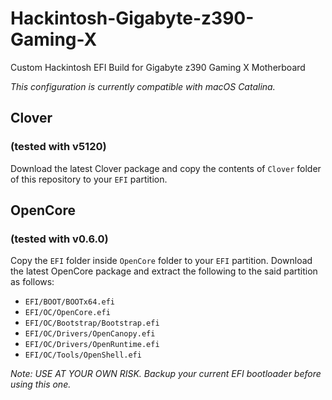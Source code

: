 # Hackintosh-Gigabyte-z390-Gaming-X
Custom Hackintosh EFI Build for Gigabyte z390 Gaming X Motherboard

*This configuration is currently compatible with macOS Catalina.*

## Clover
### (tested with v5120)

Download the latest Clover package and copy the contents of  `Clover` folder of this repository to your `EFI` partition.

## OpenCore
### (tested with v0.6.0)

Copy the `EFI` folder inside `OpenCore` folder to your `EFI` partition. Download the latest OpenCore package and extract the following to the said partition as follows:

- `EFI/BOOT/BOOTx64.efi`
- `EFI/OC/OpenCore.efi`
- `EFI/OC/Bootstrap/Bootstrap.efi`
- `EFI/OC/Drivers/OpenCanopy.efi`
- `EFI/OC/Drivers/OpenRuntime.efi`
- `EFI/OC/Tools/OpenShell.efi`

*Note: USE AT YOUR OWN RISK. Backup your current EFI bootloader before using this one.*
